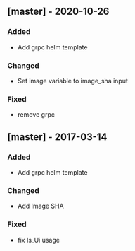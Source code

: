 ## [master] - 2020-10-26
 
### Added
- Add grpc helm template
### Changed
- Set image variable to image_sha input
### Fixed
- remove grpc 

## [master] - 2017-03-14
 
### Added
- Add grpc helm template
### Changed
- Add Image SHA
### Fixed
- fix Is_Ui usage
 
